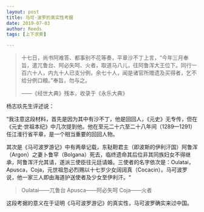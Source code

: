 ```yaml
---
layout: post
title: 马可·波罗的真实性考据
date: 2019-07-03
author: Reeds
tags: [上下求索]

---
```


> 十七日，尚书阿难答、都事别不花等奏，平章沙不丁上言，“今年三月奉旨，遣兀鲁台、阿必失呵、火者，取道马八儿，往阿鲁浑大王位下。同行一百六十人，内九十人已支分例，余七十人，闻是诸官所赠遗及买得者，乞不给分例口粮。”奉旨，勿与之。
>
> ——《经世大典》残本，收录于《永乐大典》

 杨志玖先生评述说：

 “我注意这段材料，首先是因为其中有沙不丁，他是回回人，《元史》无专传，但在《元史·世祖本纪》中几次提到他。他在至元二十六至二十八年间（1289—1291）任江淮行省平章，是一个相当重要的回回人物。

其次是《马可波罗游记》中有两章记载，东鞑靼君主（即波斯的伊利汗国）阿鲁浑（Argon）之妻卜鲁罕（Bolgana）死去，临终遗命其后位非其同族妇女不得继承，阿鲁浑汗允其请，遂派三使臣往元廷请婚。三使者的名字依次是：Oulatai，Apusca，Coja，元世祖忽必烈赐以十七岁少女阔阔真（Cocacin）。马可波罗说，他一家三人即由海道护送使者及少女至伊利汗。“

> Oulatai——兀鲁台
> Apusca——阿必失呵
> Coja——火者

 这段考据的意义在于证明《马可波罗游记》的真实性，马可波罗确实来过中国。